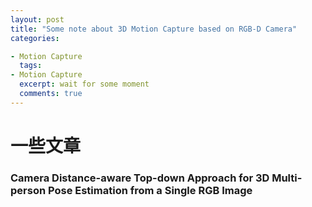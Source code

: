 ```yaml
---
layout: post
title: "Some note about 3D Motion Capture based on RGB-D Camera"
categories:

- Motion Capture
  tags:
- Motion Capture
  excerpt: wait for some moment
  comments: true
---
```


# 一些文章

### Camera Distance-aware Top-down Approach for 3D Multi-person Pose Estimation from a Single RGB Image



## 



